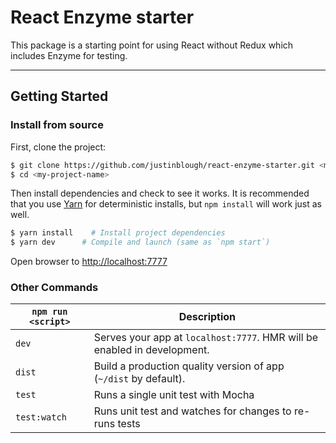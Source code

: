 # React Enzyme starter

This package is a starting point for using React without Redux which includes Enzyme for testing.

---

## Getting Started ##

### Install from source
First, clone the project:

```bash
$ git clone https://github.com/justinblough/react-enzyme-starter.git <my-project-name>
$ cd <my-project-name>
```

Then install dependencies and check to see it works. It is recommended that you use [Yarn](https://yarnpkg.com/) for deterministic installs, but `npm install` will work just as well.

```bash
$ yarn install    # Install project dependencies
$ yarn dev      # Compile and launch (same as `npm start`)
```
Open browser to [http://localhost:7777](http://localhost:7777)

### Other Commands
|`npm run <script>`|Description|
|------------------|-----------|
|`dev`|Serves your app at `localhost:7777`. HMR will be enabled in development.|
|`dist`| Build a production quality version of app (`~/dist` by default).|
|`test`| Runs a single unit test with Mocha|
|`test:watch`| Runs unit test and watches for changes to re-runs tests|
